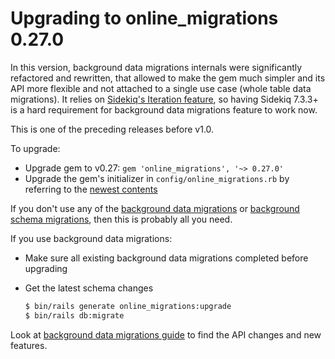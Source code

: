 # Upgrading to online_migrations 0.27.0

In this version, background data migrations internals were significantly refactored and rewritten, that allowed to make the gem much simpler and its API more flexible and not attached to a single use case (whole table data migrations). It relies on [Sidekiq's Iteration feature](https://github.com/sidekiq/sidekiq/wiki/Iteration), so having Sidekiq 7.3.3+ is a hard requirement for background data migrations feature to work now.

This is one of the preceding releases before v1.0.

To upgrade:

* Upgrade gem to v0.27: `gem 'online_migrations', '~> 0.27.0'`
* Upgrade the gem's initializer in `config/online_migrations.rb` by referring to the [newest contents](https://github.com/fatkodima/online_migrations/blob/master/lib/generators/online_migrations/templates/initializer.rb.tt)

If you don't use any of the [background data migrations](background_data_migrations.md) or [background schema migrations](background_schema_migrations.md), then this is probably all you need.

If you use background data migrations:

* Make sure all existing background data migrations completed before upgrading

* Get the latest schema changes
  ```sh
  $ bin/rails generate online_migrations:upgrade
  $ bin/rails db:migrate
  ```

Look at [background data migrations guide](background_data_migrations.md) to find the API changes and new features.
